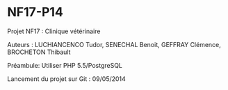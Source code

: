 NF17-P14
========

Projet NF17 : Clinique vétérinaire

Auteurs : LUCHIANCENCO Tudor, SENECHAL Benoit, GEFFRAY Clémence, BROCHETON Thibault

Préambule: Utiliser PHP 5.5/PostgreSQL

Lancement du projet sur Git : 09/05/2014
